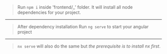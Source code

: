 > Run ``` npm i ``` inside 'frontend/_' folder.
> It will install all node dependencies for your project.
---
> After dependency installation 
> Run ``` ng serve ``` to start your angular project 
---
> ``` nx serve ``` will also do the same but *the prerequisite is to install nx first*.

